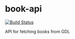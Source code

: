 # book-api
[![Build Status](https://travis-ci.org/GlobalDigitalLibraryio/book-api.svg?branch=master)](https://travis-ci.org/GlobalDigitalLibraryio/book-api)

API for fetching books from GDL
